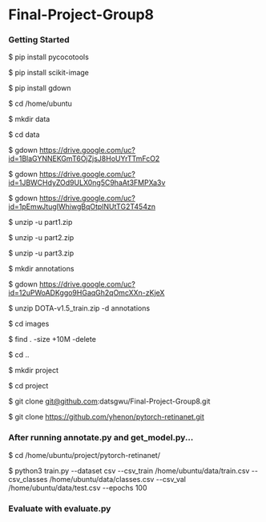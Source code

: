 # Final-Project-Group8

### Getting Started

$ pip install pycocotools

$ pip install scikit-image

$ pip install gdown

$ cd /home/ubuntu

$ mkdir data

$ cd data

$ gdown https://drive.google.com/uc?id=1BlaGYNNEKGmT6OjZjsJ8HoUYrTTmFcO2

$ gdown https://drive.google.com/uc?id=1JBWCHdyZOd9ULX0ng5C9haAt3FMPXa3v

$ gdown https://drive.google.com/uc?id=1pEmwJtugIWhiwgBqOtplNUtTG2T454zn

$ unzip -u part1.zip

$ unzip -u part2.zip

$ unzip -u part3.zip

$ mkdir annotations

$ gdown https://drive.google.com/uc?id=12uPWoADKggo9HGaqGh2qOmcXXn-zKjeX

$ unzip DOTA-v1.5_train.zip -d annotations

$ cd images

$ find . -size +10M -delete

$ cd ..

$ mkdir project

$ cd project

$ git clone git@github.com:datsgwu/Final-Project-Group8.git

$ git clone https://github.com/yhenon/pytorch-retinanet.git


### After running annotate.py and get_model.py...

$ cd /home/ubuntu/project/pytorch-retinanet/

$ python3 train.py --dataset csv --csv_train /home/ubuntu/data/train.csv --csv_classes /home/ubuntu/data/classes.csv --csv_val /home/ubuntu/data/test.csv --epochs 100


### Evaluate with evaluate.py

